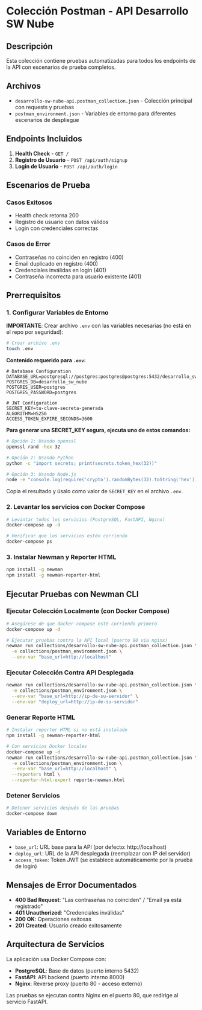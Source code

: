# Colección Postman - API Desarrollo SW Nube

## Descripción
Esta colección contiene pruebas automatizadas para todos los endpoints de la API con escenarios de prueba completos.

## Archivos
- `desarrollo-sw-nube-api.postman_collection.json` - Colección principal con requests y pruebas
- `postman_environment.json` - Variables de entorno para diferentes escenarios de despliegue

## Endpoints Incluidos
1. **Health Check** - `GET /`
2. **Registro de Usuario** - `POST /api/auth/signup`
3. **Login de Usuario** - `POST /api/auth/login`

## Escenarios de Prueba
### Casos Exitosos
- Health check retorna 200
- Registro de usuario con datos válidos
- Login con credenciales correctas

### Casos de Error
- Contraseñas no coinciden en registro (400)
- Email duplicado en registro (400)
- Credenciales inválidas en login (401)
- Contraseña incorrecta para usuario existente (401)

## Prerrequisitos

### 1. Configurar Variables de Entorno
**IMPORTANTE**: Crear archivo `.env` con las variables necesarias (no está en el repo por seguridad):

```bash
# Crear archivo .env
touch .env
```

**Contenido requerido para `.env`:**
```env
# Database Configuration
DATABASE_URL=postgresql://postgres:postgres@postgres:5432/desarrollo_sw_nube
POSTGRES_DB=desarrollo_sw_nube
POSTGRES_USER=postgres
POSTGRES_PASSWORD=postgres

# JWT Configuration
SECRET_KEY=tu-clave-secreta-generada
ALGORITHM=HS256
ACCESS_TOKEN_EXPIRE_SECONDS=3600
```

**Para generar una SECRET_KEY segura, ejecuta uno de estos comandos:**
```bash
# Opción 1: Usando openssl
openssl rand -hex 32

# Opción 2: Usando Python
python -c "import secrets; print(secrets.token_hex(32))"

# Opción 3: Usando Node.js
node -e "console.log(require('crypto').randomBytes(32).toString('hex'))"
```

Copia el resultado y úsalo como valor de `SECRET_KEY` en el archivo `.env`.

### 2. Levantar los servicios con Docker Compose
```bash
# Levantar todos los servicios (PostgreSQL, FastAPI, Nginx)
docker-compose up -d

# Verificar que los servicios estén corriendo
docker-compose ps
```

### 3. Instalar Newman y Reporter HTML
```bash
npm install -g newman
npm install -g newman-reporter-html
```

## Ejecutar Pruebas con Newman CLI

### Ejecutar Colección Localmente (con Docker Compose)
```bash
# Asegúrese de que docker-compose esté corriendo primero
docker-compose up -d

# Ejecutar pruebas contra la API local (puerto 80 via nginx)
newman run collections/desarrollo-sw-nube-api.postman_collection.json \
  -e collections/postman_environment.json \
  --env-var "base_url=http://localhost"
```

### Ejecutar Colección Contra API Desplegada
```bash
newman run collections/desarrollo-sw-nube-api.postman_collection.json \
  -e collections/postman_environment.json \
  --env-var "base_url=http://ip-de-su-servidor" \
  --env-var "deploy_url=http://ip-de-su-servidor"
```

### Generar Reporte HTML
```bash
# Instalar reporter HTML si no está instalado
npm install -g newman-reporter-html

# Con servicios Docker locales
docker-compose up -d
newman run collections/desarrollo-sw-nube-api.postman_collection.json \
  -e collections/postman_environment.json \
  --env-var "base_url=http://localhost" \
  --reporters html \
  --reporter-html-export reporte-newman.html
```

### Detener Servicios
```bash
# Detener servicios después de las pruebas
docker-compose down
```

## Variables de Entorno
- `base_url`: URL base para la API (por defecto: http://localhost)
- `deploy_url`: URL de la API desplegada (reemplazar con IP del servidor)
- `access_token`: Token JWT (se establece automáticamente por la prueba de login)

## Mensajes de Error Documentados
- **400 Bad Request**: "Las contraseñas no coinciden" / "Email ya está registrado"
- **401 Unauthorized**: "Credenciales inválidas"
- **200 OK**: Operaciones exitosas
- **201 Created**: Usuario creado exitosamente

## Arquitectura de Servicios
La aplicación usa Docker Compose con:
- **PostgreSQL**: Base de datos (puerto interno 5432)
- **FastAPI**: API backend (puerto interno 8000)
- **Nginx**: Reverse proxy (puerto 80 - acceso externo)

Las pruebas se ejecutan contra Nginx en el puerto 80, que redirige al servicio FastAPI.
